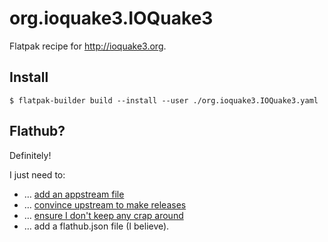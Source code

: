 # org.ioquake3.IOQuake3

Flatpak recipe for <http://ioquake3.org>.

## Install

```shell
$ flatpak-builder build --install --user ./org.ioquake3.IOQuake3.yaml
```

## Flathub?

Definitely!

I just need to:
 - … [add an appstream file][1]
 - … [convince upstream to make releases][2]
 - … [ensure I don't keep any crap around][3]
 - … add a flathub.json file (I believe).

[1]: https://github.com/flathub/flathub/wiki/App-Requirements#appstream
[2]: https://github.com/flathub/flathub/wiki/App-Requirements#stable-releases-reproducible-builds
[3]: https://github.com/flathub/flathub/wiki/App-Requirements#bundled-dependencies
